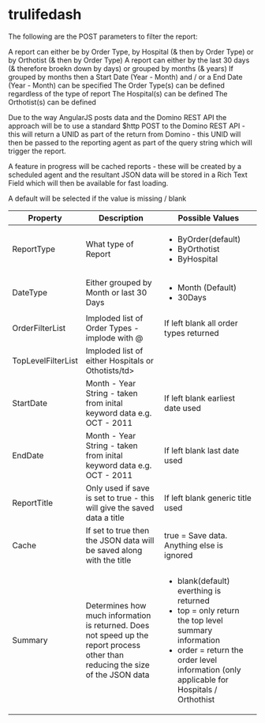 # trulifedash

The following are the POST parameters to filter the report:

A report can either be by Order Type, by Hospital (& then by Order Type) or by Orthotist (& then by Order Type)
A report can either by the last 30 days (& therefore broekn down by days) or grouped by months (& years)
If grouped by months then a Start Date (Year - Month) and / or a End Date (Year - Month) can be specified
The Order Type(s) can be defined regardless of the type of report
The Hospital(s) can be defined
The Orthotist(s) can be defined

Due to the way AngularJS posts data and the Domino REST API the approach will be to use a standard $http POST to the Domino REST API - this will return a UNID as part of the return from Domino - this UNID will then be passed to the reporting agent as part of the query string which will trigger the report.

A feature in progress will be cached reports - these will be created by a scheduled agent and the resultant JSON data will be stored in a Rich Text Field which will then be available for fast loading.

A default will be selected if the value is missing / blank

<table>
<thead>
<tr><th>Property</th><th>Description</th><th>Possible Values</th></tr>
</thead>
<tr><td>ReportType</td><td>What type of Report</td><td><ul><li>ByOrder(default)</li><li>ByOrthotist</li><li>ByHospital</li></ul> </td></tr>
<tr><td>DateType</td><td>Either grouped by Month or last 30 Days</td><td><ul><li>Month (Default)</li><li>30Days</li></ul></td></tr>
<tr><td>OrderFilterList</td><td>Imploded list of Order Types - implode with @</td><td>If left blank all order types returned</td></tr>
<tr><td>TopLevelFilterList</td><td>Imploded list of either Hospitals or Othotists/td></tr>
<tr><td>StartDate</td><td>Month - Year String - taken from inital keyword data e.g. OCT - 2011</td><td>If left blank earliest date used</td></tr>
<tr><td>EndDate</td><td>Month - Year String - taken from inital keyword data e.g. OCT - 2011</td><td>If left blank last date used</td></tr>
<tr><td>ReportTitle</td><td>Only used if save is set to true - this will give the saved data a title</td><td>If left blank generic title used</td></tr>
<tr><td>Cache</td><td>If set to true then the JSON data will be saved along with the title</td><td>true = Save data.  Anything else is ignored</td></tr>
<tr><td>Summary</td><td>Determines how much information is returned.  Does not speed up the report process other than reducing the size of the JSON data</td><td><ul><li>blank(default) everthing is returned</li><li>top = only return the top level summary information</li><li>order = return the order level information (only applicable for Hospitals / Orthothist</li></ul></td></tr>

</table>





